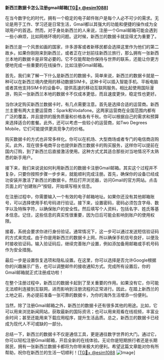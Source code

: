 **新西兰数据卡怎么注册gmail邮箱[[TG💪+ @esim1088](https://t.me/s/esim1088)]**

在当今数字化的时代，拥有一个稳定的电子邮件账户是每个人必不可少的需求。无论是用于工作、学习还是日常生活，Gmail都以其强大的功能和便捷的操作成为全球用户的首选。然而，对于身处新西兰的人来说，注册一个Gmail邮箱可能会遇到一些小麻烦，比如网络环境的问题。这时候，新西兰的数据卡就显得尤为重要了。

新西兰是一个风景如画的国家，许多游客或者新移民都会选择这里作为他们的第二故乡。如果你刚刚来到新西兰，或者正在计划前往新西兰旅行，那么拥有一张新西兰本地的数据卡是非常必要的。它不仅能帮助你保持与世界的联系，还能让你更方便地完成一些重要的在线操作，比如注册Gmail邮箱。

首先，我们来了解一下什么是新西兰的数据卡。简单来说，新西兰的数据卡就是一种可以在新西兰境内使用的移动数据SIM卡。这种卡可以插入智能手机、平板电脑或者其他支持SIM卡的设备中，提供高速的移动互联网服务。相比起使用国际漫游，购买一张新西兰本地的数据卡不仅成本更低，而且速度更快，稳定性也更好。

当你决定购买新西兰数据卡时，有几点需要注意。首先是选择合适的运营商。新西兰主要有两大主要运营商：Spark和Vodafone。这两家运营商在全国范围内都有广泛的覆盖，并且提供的服务质量和价格各有千秋。你可以根据自己的需求和预算来选择适合的套餐。此外，还可以考虑一些较小的运营商，如Two Degrees Mobile，它们可能提供更具竞争力的价格。

购买数据卡的方式也非常多样化。你可以在机场、大型商场或者专门的电信商店购买。此外，现在很多电商平台也提供新西兰数据卡的购买服务，这样你可以提前在国内订购，到了新西兰后直接激活使用。这种方式尤其适合那些对当地情况不太熟悉的新手用户。

接下来，我们来说说如何利用新西兰的数据卡注册Gmail邮箱。其实这个过程并不复杂，只要你按照步骤一步步来，就能顺利完成注册。首先，确保你的设备已经成功安装并激活了新西兰的数据卡。然后打开浏览器，访问Gmail的官方网站。点击页面上的“创建账户”按钮，开始填写相关信息。

在注册过程中，你需要输入一个有效的电子邮箱地址。如果你还没有其他邮箱账号，可以选择使用手机号码进行验证。接下来，设置密码，密码必须包含字母、数字以及特殊字符，以确保账户的安全性。然后填写个人资料，包括名字、姓氏等基本信息。记住，这些信息的真实性很重要，因为日后可能会影响到账户的使用权限。

接着，系统会要求你进行身份验证。通常情况下，这一步可以通过发送短信验证码的方式来完成。由于你是用新西兰的数据卡上网，所以确保手机信号良好，以便及时接收验证码。输入验证码后，继续完善账户设置，例如添加备用邮箱或手机号码作为安全措施。

最后一步是设置恢复选项和隐私设置。在这里，你可以选择是否允许Google根据你的兴趣展示广告，也可以调整邮件的接收通知方式。完成所有设置后，你的Gmail邮箱就正式注册成功啦！

在整个注册过程中，新西兰的数据卡起到了至关重要的作用。如果没有它，你可能无法顺利连接到互联网，进而影响到注册流程的正常进行。因此，在踏上新西兰的土地之前，务必提前准备一张可靠的数据卡，为你的海外生活增添一份便利。

当然，除了注册Gmail邮箱之外，新西兰的数据卡还有很多其他的用途。比如，它可以用来浏览新闻网站，获取最新的国际资讯；也可以用来观看在线视频，丰富业余时间；甚至还能用来下载应用程序，提升生活品质。总之，新西兰的数据卡已经成为现代人不可或缺的一部分。

总结一下，新西兰的数据卡不仅是通信工具，更是通往数字世界的大门。通过它，你可以轻松注册Gmail邮箱，开启全新的在线体验。无论你是短期旅行者还是长期居民，拥有一张新西兰数据卡都将为你带来极大的便利。希望这篇文章能对你有所帮助，祝你在新西兰的生活一切顺利！[[TG💪+ @esim1088](https://t.me/s/esim1088) ![Image](https://i.postimg.cc/4NQfJmqS/Snipaste-2025-05-13-00-14-12.png)]